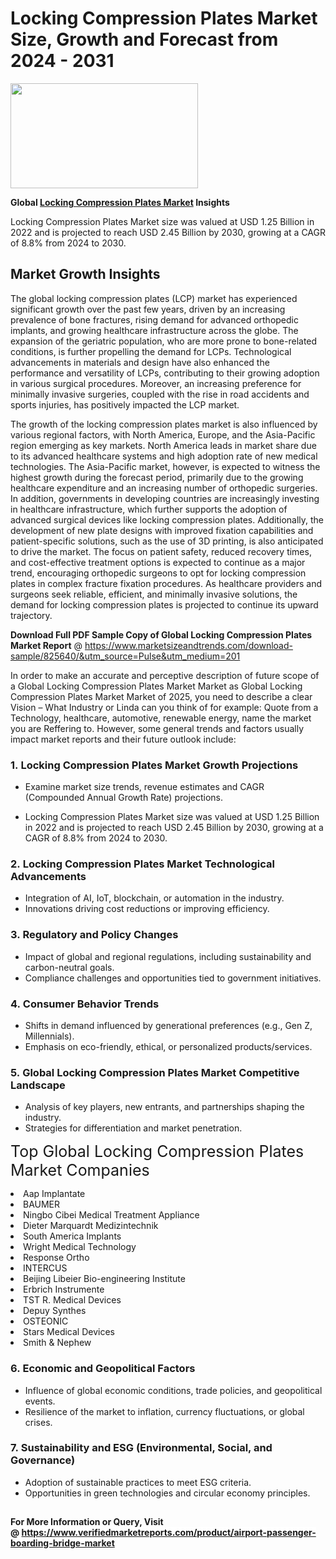 <H1>Locking Compression Plates Market Size, Growth and Forecast from 2024 - 2031</H1><img class="aligncenter size-medium wp-image-584254" src="https://thirdeyenews.in/wp-content/uploads/2024/09/Global-Market-Research-300x168.jpeg" alt="" width="300" height="168" /><p><strong>Global&nbsp;<a href="https://www.marketsizeandtrends.com/download-sample/825640/&amp;utm_source=Pulse&amp;utm_medium=201">Locking Compression Plates Market</a> Insights</strong></p><p>Locking Compression Plates Market size was valued at USD 1.25 Billion in 2022 and is projected to reach USD 2.45 Billion by 2030, growing at a CAGR of 8.8% from 2024 to 2030.</p><p><h2>Market Growth Insights</h2> <p>The global locking compression plates (LCP) market has experienced significant growth over the past few years, driven by an increasing prevalence of bone fractures, rising demand for advanced orthopedic implants, and growing healthcare infrastructure across the globe. The expansion of the geriatric population, who are more prone to bone-related conditions, is further propelling the demand for LCPs. Technological advancements in materials and design have also enhanced the performance and versatility of LCPs, contributing to their growing adoption in various surgical procedures. Moreover, an increasing preference for minimally invasive surgeries, coupled with the rise in road accidents and sports injuries, has positively impacted the LCP market. </p> <p>The growth of the locking compression plates market is also influenced by various regional factors, with North America, Europe, and the Asia-Pacific region emerging as key markets. North America leads in market share due to its advanced healthcare systems and high adoption rate of new medical technologies. The Asia-Pacific market, however, is expected to witness the highest growth during the forecast period, primarily due to the growing healthcare expenditure and an increasing number of orthopedic surgeries. In addition, governments in developing countries are increasingly investing in healthcare infrastructure, which further supports the adoption of advanced surgical devices like locking compression plates. Additionally, the development of new plate designs with improved fixation capabilities and patient-specific solutions, such as the use of 3D printing, is also anticipated to drive the market. The focus on patient safety, reduced recovery times, and cost-effective treatment options is expected to continue as a major trend, encouraging orthopedic surgeons to opt for locking compression plates in complex fracture fixation procedures. As healthcare providers and surgeons seek reliable, efficient, and minimally invasive solutions, the demand for locking compression plates is projected to continue its upward trajectory. </p><p><span class=""><strong>Download Full PDF Sample Copy of Global Locking Compression Plates Market Report</strong> @ <a href="https://www.marketsizeandtrends.com/download-sample/825640/&amp;utm_source=Pulse&amp;utm_medium=201" target="_blank">https://www.marketsizeandtrends.com/download-sample/825640/&amp;utm_source=Pulse&amp;utm_medium=201</a></span></p><p>In order to make an accurate and perceptive description of future scope of a Global&nbsp;Locking Compression Plates Market Market as Global&nbsp;Locking Compression Plates Market Market of 2025, you need to describe a clear Vision &ndash; What Industry or Linda can you think of for example: Quote from a Technology, healthcare, automotive, renewable energy, name the market you are Reffering to. However, some general trends and factors usually impact market reports and their future outlook include:</p><h3>1.&nbsp;<strong>Locking Compression Plates Market Growth Projections</strong></h3><ul><li>Examine market size trends, revenue estimates and CAGR (Compounded Annual Growth Rate) projections.</li><li><p>Locking Compression Plates Market size was valued at USD 1.25 Billion in 2022 and is projected to reach USD 2.45 Billion by 2030, growing at a CAGR of 8.8% from 2024 to 2030.</p></li></ul><h3>2.&nbsp;<strong>Locking Compression Plates Market Technological Advancements</strong></h3><ul><li>Integration of AI, IoT, blockchain, or automation in the industry.</li><li>Innovations driving cost reductions or improving efficiency.</li></ul><h3>3.&nbsp;<strong>Regulatory and Policy Changes</strong></h3><ul><li>Impact of global and regional regulations, including sustainability and carbon-neutral goals.</li><li>Compliance challenges and opportunities tied to government initiatives.</li></ul><h3>4.&nbsp;<strong>Consumer Behavior Trends</strong></h3><ul><li>Shifts in demand influenced by generational preferences (e.g., Gen Z, Millennials).</li><li>Emphasis on eco-friendly, ethical, or personalized products/services.</li></ul><h3>5.&nbsp;<strong>Global Locking Compression Plates Market Competitive Landscape</strong></h3><ul><li>Analysis of key players, new entrants, and partnerships shaping the industry.</li><li>Strategies for differentiation and market penetration.</li></ul><p data-pm-slice="1 1 []"><span style="color: inherit; font-family: inherit; font-size: 25px;">Top Global Locking Compression Plates Market Companies</span></p><div class="" data-test-id=""><p><li>Aap Implantate</li><li> BAUMER</li><li> Ningbo Cibei Medical Treatment Appliance</li><li> Dieter Marquardt Medizintechnik</li><li> South America Implants</li><li> Wright Medical Technology</li><li> Response Ortho</li><li> INTERCUS</li><li> Beijing Libeier Bio-engineering Institute</li><li> Erbrich Instrumente</li><li> TST R. Medical Devices</li><li> Depuy Synthes</li><li> OSTEONIC</li><li> Stars Medical Devices</li><li> Smith & Nephew</li></p></div><h3>6.&nbsp;<strong>Economic and Geopolitical Factors</strong></h3><ul><li>Influence of global economic conditions, trade policies, and geopolitical events.</li><li>Resilience of the market to inflation, currency fluctuations, or global crises.</li></ul><h3>7.&nbsp;<strong>Sustainability and ESG (Environmental, Social, and Governance)</strong></h3><ul><li>Adoption of sustainable practices to meet ESG criteria.</li><li>Opportunities in green technologies and circular economy principles.</li></ul><h2><strong style="font-size: 14px;">For More Information or Query, Visit @&nbsp;</strong><a style="background-color: #ffffff; font-size: 14px;" href="https://www.marketsizeandtrends.com/report/locking-compression-plates-market/" target="_blank">https://www.verifiedmarketreports.com/product/airport-passenger-boarding-bridge-market</a></h2>